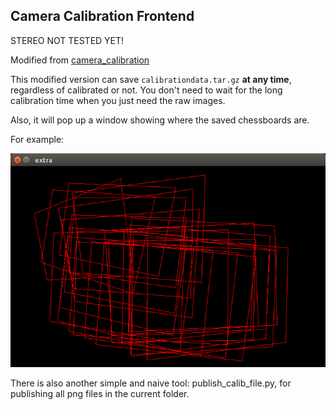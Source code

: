 ## Camera Calibration Frontend ##

STEREO NOT TESTED YET!

Modified from [camera_calibration](http://wiki.ros.org/camera_calibration)

This modified version can save `calibrationdata.tar.gz` **at any time**, regardless of calibrated or not. You don't need to wait for the long calibration time when you just need the raw images.

Also, it will pop up a window showing where the saved chessboards are. 

For example:

![extra_window](extra_window.png?raw=true)

There is also another simple and naive tool: publish_calib_file.py, for publishing all png files in the current folder.
